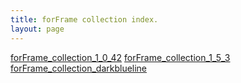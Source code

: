```yaml
---
title: forFrame collection index.
layout: page
---
```


<a href="/forframe/forFrame_collection_1_0_42.html">forFrame_collection_1_0_42</a>
<a href="/forframe/forFrame_collection_1_5_3.html">forFrame_collection_1_5_3</a>
<a href="/forframe/forFrame_collection_darkblueline.html">forFrame_collection_darkblueline</a>
